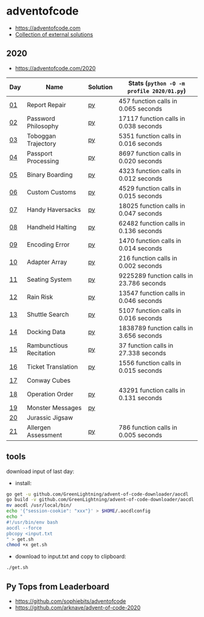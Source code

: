 # adventofcode

* https://adventofcode.com
* [Collection of external solutions](https://github.com/Bogdanp/awesome-advent-of-code)

## 2020

* https://adventofcode.com/2020

|Day|Name|Solution|Stats (`python -O -m profile 2020/01.py`)
|---|---|---|---|
|[01](https://adventofcode.com/2020/day/1)|Report Repair|[py](2020/01.py)|457 function calls in 0.065 seconds|
|[02](https://adventofcode.com/2020/day/2)|Password Philosophy|[py](2020/02.py)|17117 function calls in 0.038 seconds|
|[03](https://adventofcode.com/2020/day/3)|Toboggan Trajectory|[py](2020/03.py)|5351 function calls in 0.016 seconds|
|[04](https://adventofcode.com/2020/day/4)|Passport Processing|[py](2020/04.py)|8697 function calls in 0.020 seconds|
|[05](https://adventofcode.com/2020/day/5)|Binary Boarding|[py](2020/05.py)|4323 function calls in 0.012 seconds|
|[06](https://adventofcode.com/2020/day/6)|Custom Customs|[py](2020/06.py)|4529 function calls in 0.015 seconds|
|[07](https://adventofcode.com/2020/day/7)|Handy Haversacks|[py](2020/07.py)|18025 function calls in 0.047 seconds|
|[08](https://adventofcode.com/2020/day/8)|Handheld Halting|[py](2020/08.py)|62482 function calls in 0.136 seconds|
|[09](https://adventofcode.com/2020/day/9)|Encoding Error|[py](2020/09.py)|1470 function calls in 0.014 seconds|
|[10](https://adventofcode.com/2020/day/10)|Adapter Array|[py](2020/10.py)|216 function calls in 0.002 seconds|
|[11](https://adventofcode.com/2020/day/11)|Seating System|[py](2020/11.py)|9225289 function calls in 23.786 seconds|
|[12](https://adventofcode.com/2020/day/12)|Rain Risk|[py](2020/12.py)|13547 function calls in 0.046 seconds|
|[13](https://adventofcode.com/2020/day/13)|Shuttle Search|[py](2020/13.py)|5107 function calls in 0.016 seconds|
|[14](https://adventofcode.com/2020/day/14)|Docking Data|[py](2020/14.py)|1838789 function calls in 3.656 seconds|
|[15](https://adventofcode.com/2020/day/15)|Rambunctious Recitation|[py](2020/15.py)|37 function calls in 27.338 seconds|
|[16](https://adventofcode.com/2020/day/16)|Ticket Translation|[py](2020/16.py)|1556 function calls in 0.015 seconds|
|[17](https://adventofcode.com/2020/day/17)|Conway Cubes|||
|[18](https://adventofcode.com/2020/day/18)|Operation Order|[py](2020/18.py)|43291 function calls in 0.131 seconds|
|[19](https://adventofcode.com/2020/day/19)|Monster Messages|[py](2020/19.py)||
|[20](https://adventofcode.com/2020/day/20)|Jurassic Jigsaw|||
|[21](https://adventofcode.com/2020/day/21)|Allergen Assessment|[py](2020/21.py)|786 function calls in 0.005 seconds|

## tools

download input of last day:

* install:

```bash
go get -u github.com/GreenLightning/advent-of-code-downloader/aocdl
go build -v github.com/GreenLightning/advent-of-code-downloader/aocdl
mv aocdl /usr/local/bin/
echo '{"session-cookie": "xxx"}' > $HOME/.aocdlconfig
echo "
#!/usr/bin/env bash
aocdl --force
pbcopy <input.txt
" > get.sh
chmod +x get.sh
```

* download to input.txt and copy to clipboard:

```bash
./get.sh
```

## Py Tops from Leaderboard

* https://github.com/sophiebits/adventofcode
* https://github.com/arknave/advent-of-code-2020